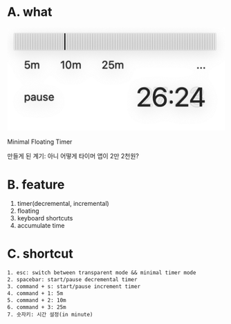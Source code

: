 # A. what

![](images/2024-05-20-19-41-12.png)

Minimal Floating Timer

만들게 된 계기: 아니 어떻게 타이머 앱이 2만 2천원?

# B. feature

1. timer(decremental, incremental)
2. floating
3. keyboard shortcuts
4. accumulate time

# C. shortcut

```
1. esc: switch between transparent mode && minimal timer mode
2. spacebar: start/pause decremental timer
3. command + s: start/pause increment timer
4. command + 1: 5m
5. command + 2: 10m
6. command + 3: 25m
7. 숫자키: 시간 설정(in minute)
```
